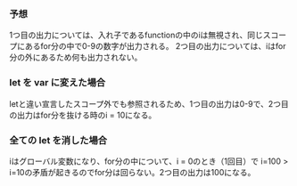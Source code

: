 ### 予想
1つ目の出力については、入れ子であるfunctionの中のiは無視され、同じスコープにあるfor分の中で0-9の数字が出力される。
2つ目の出力については、iはfor分の外にあるため何も出力されない。

### let を var に変えた場合
letと違い宣言したスコープ外でも参照されるため、1つ目の出力は0-9で、2つ目の出力はfor分を抜ける時のi = 10になる。

### 全ての let を消した場合
iはグローバル変数になり、for分の中について、i = 0のとき（1回目）で i=100 > i=10の矛盾が起きるのでfor分は回らない。2つ目の出力は100になる。